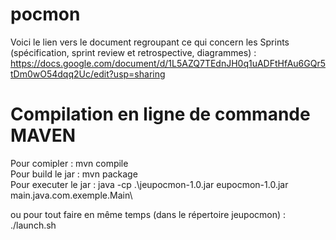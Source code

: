 # pocmon

Voici le lien vers le document regroupant ce qui concern les Sprints (spécification, sprint review et retrospective, diagrammes) : https://docs.google.com/document/d/1L5AZQ7TEdnJH0q1uADFtHfAu6GQr5tDm0wO54dqq2Uc/edit?usp=sharing

# Compilation en ligne de commande MAVEN
Pour comipler : mvn compile\
Pour build le jar : mvn package\
Pour executer le jar : java -cp .\jeupocmon-1.0.jar eupocmon-1.0.jar main.java.com.exemple.Main\

ou pour tout faire en même temps (dans le répertoire jeupocmon) : ./launch.sh
